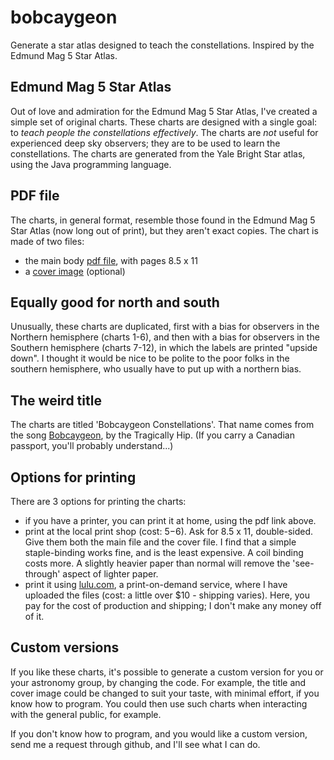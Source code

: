 # bobcaygeon
Generate a star atlas designed to teach the constellations. Inspired by the Edmund Mag 5 Star Atlas.

## Edmund Mag 5 Star Atlas
Out of love and admiration for the Edmund Mag 5 Star Atlas, I've created a simple set of original charts. 
These charts are designed with a single goal: to *teach people the constellations effectively*.
The charts are *not* useful for experienced deep sky observers; they are to be used to learn the constellations.
The charts are generated from the Yale Bright Star atlas, using the Java programming language.

## PDF file
The charts, in general format, resemble those found in the Edmund Mag 5 Star Atlas (now long out of print), 
but they aren't exact copies. The chart is made of two files:
- the main body [pdf file](https://github.com/johanley/bobcaygeon/tree/master/versions), with pages 8.5 x 11
- a [cover image](https://github.com/johanley/bobcaygeon/tree/master/cover) (optional)

## Equally good for north and south
Unusually, these charts are duplicated, first with a bias for observers in the Northern hemisphere (charts 1-6),
and then with a bias for observers in the Southern hemisphere (charts 7-12), in which the labels are printed "upside down".
I thought it would be nice to be polite to the poor folks in the southern hemisphere, who usually have to put up with a 
northern bias.

## The weird title
The charts are titled 'Bobcaygeon Constellations'. That name comes from the song [Bobcaygeon](https://www.youtube.com/watch?v=o6QDjDPRF5c), by the Tragically Hip. (If you carry a Canadian passport, you'll probably understand...)

## Options for printing
There are 3 options for printing the charts:
- if you have a printer, you can print it at home, using the pdf link above.
- print at the local print shop (cost: $5-$6). Ask for 8.5 x 11, double-sided. Give them both the main file and the cover file. 
I find that a simple staple-binding works fine, and is the least expensive. A coil binding costs more. 
A slightly heavier paper than normal will remove the 'see-through' aspect of lighter paper.
- print it using [lulu.com](http://www.lulu.com/content/paperback-book/bobcaygeon-constellations/25078661), a print-on-demand service, 
where I have uploaded the files (cost: a little over $10 - shipping varies). Here, you pay for the cost of production and 
shipping; I don't make any money off of it.

## Custom versions
If you like these charts, it's possible to generate a custom version for you or your astronomy group, by changing the code.
For example, the title and cover image could be changed to suit your taste, with minimal effort, if you know how to program.
You could then use such charts when interacting with the general public, for example.

If you don't know how to program, and you would like a custom version, send me a request through github, and I'll see what I can do.

